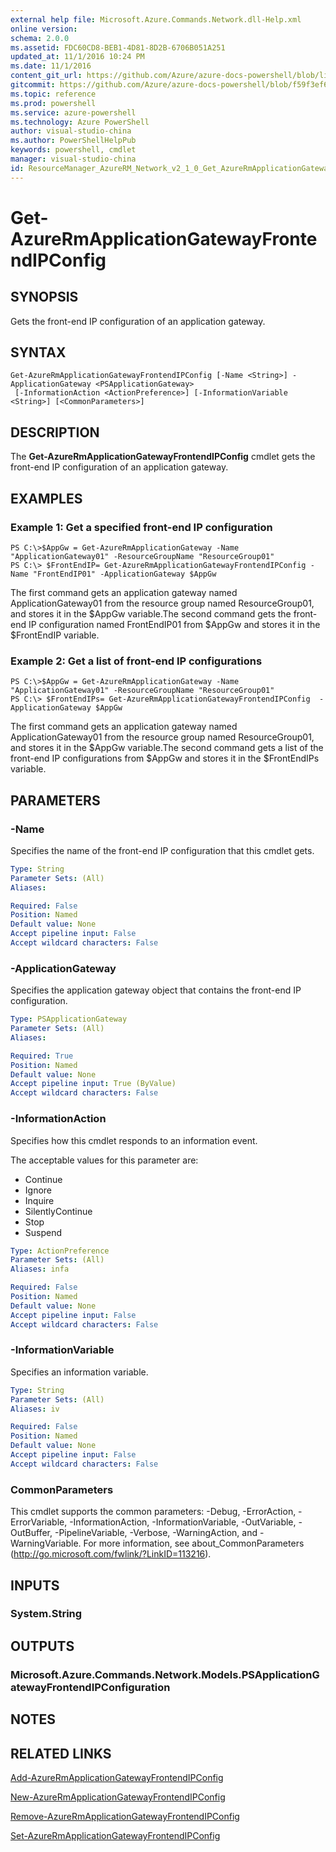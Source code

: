 ```yaml
---
external help file: Microsoft.Azure.Commands.Network.dll-Help.xml
online version: 
schema: 2.0.0
ms.assetid: FDC60CD8-BEB1-4D81-8D2B-6706B051A251
updated_at: 11/1/2016 10:24 PM
ms.date: 11/1/2016
content_git_url: https://github.com/Azure/azure-docs-powershell/blob/live/azureps-cmdlets-docs/ResourceManager/AzureRM.Network/v2.1.0/Get-AzureRmApplicationGatewayFrontendIPConfig.md
gitcommit: https://github.com/Azure/azure-docs-powershell/blob/f59f3ef60bc592383812213e69fd77ba950759ed/azureps-cmdlets-docs/ResourceManager/AzureRM.Network/v2.1.0/Get-AzureRmApplicationGatewayFrontendIPConfig.md
ms.topic: reference
ms.prod: powershell
ms.service: azure-powershell
ms.technology: Azure PowerShell
author: visual-studio-china
ms.author: PowerShellHelpPub
keywords: powershell, cmdlet
manager: visual-studio-china
id: ResourceManager_AzureRM_Network_v2_1_0_Get_AzureRmApplicationGatewayFrontendIPConfig_md
---
```


# Get-AzureRmApplicationGatewayFrontendIPConfig

## SYNOPSIS
Gets the front-end IP configuration of an application gateway.

## SYNTAX

```
Get-AzureRmApplicationGatewayFrontendIPConfig [-Name <String>] -ApplicationGateway <PSApplicationGateway>
 [-InformationAction <ActionPreference>] [-InformationVariable <String>] [<CommonParameters>]
```

## DESCRIPTION
The **Get-AzureRmApplicationGatewayFrontendIPConfig** cmdlet gets the front-end IP configuration of an application gateway.

## EXAMPLES

### Example 1: Get a specified front-end IP configuration
```
PS C:\>$AppGw = Get-AzureRmApplicationGateway -Name "ApplicationGateway01" -ResourceGroupName "ResourceGroup01"
PS C:\> $FrontEndIP= Get-AzureRmApplicationGatewayFrontendIPConfig -Name "FrontEndIP01" -ApplicationGateway $AppGw
```

The first command gets an application gateway named ApplicationGateway01 from the resource group named ResourceGroup01, and stores it in the $AppGw variable.The second command gets the front-end IP configuration named FrontEndIP01 from $AppGw and stores it in the $FrontEndIP variable.

### Example 2: Get a list of front-end IP configurations
```
PS C:\>$AppGw = Get-AzureRmApplicationGateway -Name "ApplicationGateway01" -ResourceGroupName "ResourceGroup01"
PS C:\> $FrontEndIPs= Get-AzureRmApplicationGatewayFrontendIPConfig  -ApplicationGateway $AppGw
```

The first command gets an application gateway named ApplicationGateway01 from the resource group named ResourceGroup01, and stores it in the $AppGw variable.The second command gets a list of the front-end IP configurations from $AppGw and stores it in the $FrontEndIPs variable.

## PARAMETERS

### -Name
Specifies the name of the front-end IP configuration that this cmdlet gets.

```yaml
Type: String
Parameter Sets: (All)
Aliases: 

Required: False
Position: Named
Default value: None
Accept pipeline input: False
Accept wildcard characters: False
```

### -ApplicationGateway
Specifies the application gateway object that contains the front-end IP configuration.

```yaml
Type: PSApplicationGateway
Parameter Sets: (All)
Aliases: 

Required: True
Position: Named
Default value: None
Accept pipeline input: True (ByValue)
Accept wildcard characters: False
```

### -InformationAction
Specifies how this cmdlet responds to an information event.

The acceptable values for this parameter are:

- Continue
- Ignore
- Inquire
- SilentlyContinue
- Stop
- Suspend

```yaml
Type: ActionPreference
Parameter Sets: (All)
Aliases: infa

Required: False
Position: Named
Default value: None
Accept pipeline input: False
Accept wildcard characters: False
```

### -InformationVariable
Specifies an information variable.

```yaml
Type: String
Parameter Sets: (All)
Aliases: iv

Required: False
Position: Named
Default value: None
Accept pipeline input: False
Accept wildcard characters: False
```

### CommonParameters
This cmdlet supports the common parameters: -Debug, -ErrorAction, -ErrorVariable, -InformationAction, -InformationVariable, -OutVariable, -OutBuffer, -PipelineVariable, -Verbose, -WarningAction, and -WarningVariable. For more information, see about_CommonParameters (http://go.microsoft.com/fwlink/?LinkID=113216).

## INPUTS

### System.String

## OUTPUTS

### Microsoft.Azure.Commands.Network.Models.PSApplicationGatewayFrontendIPConfiguration

## NOTES

## RELATED LINKS

[Add-AzureRmApplicationGatewayFrontendIPConfig](xref:ResourceManager/AzureRM.Network/v2.1.0/Add-AzureRmApplicationGatewayFrontendIPConfig.md)

[New-AzureRmApplicationGatewayFrontendIPConfig](xref:ResourceManager/AzureRM.Network/v2.1.0/New-AzureRmApplicationGatewayFrontendIPConfig.md)

[Remove-AzureRmApplicationGatewayFrontendIPConfig](xref:ResourceManager/AzureRM.Network/v2.1.0/Remove-AzureRmApplicationGatewayFrontendIPConfig.md)

[Set-AzureRmApplicationGatewayFrontendIPConfig](xref:ResourceManager/AzureRM.Network/v2.1.0/Set-AzureRmApplicationGatewayFrontendIPConfig.md)


